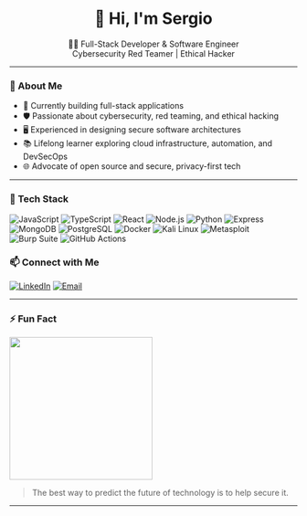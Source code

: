 <h1 align="center">👋 Hi, I'm Sergio </h1>
<p align="center">
  🧑‍💻 Full-Stack Developer & Software Engineer <br>
  Cybersecurity Red Teamer | Ethical Hacker
</p>

---

### 🚀 About Me

- 🔭 Currently building full-stack applications  
- 🛡️ Passionate about cybersecurity, red teaming, and ethical hacking  
- 🖥️ Experienced in designing secure software architectures  
- 📚 Lifelong learner exploring cloud infrastructure, automation, and DevSecOps  
- 🌐 Advocate of open source and secure, privacy-first tech

---

### 🧠 Tech Stack

![JavaScript](https://img.shields.io/badge/JavaScript-F7DF1E?style=for-the-badge&logo=javascript&logoColor=black)
![TypeScript](https://img.shields.io/badge/TypeScript-3178C6?style=for-the-badge&logo=typescript&logoColor=white)
![React](https://img.shields.io/badge/React-20232A?style=for-the-badge&logo=react&logoColor=61DAFB)
![Node.js](https://img.shields.io/badge/Node.js-339933?style=for-the-badge&logo=node-dot-js&logoColor=white)
![Python](https://img.shields.io/badge/Python-3776AB?style=for-the-badge&logo=python&logoColor=white)
![Express](https://img.shields.io/badge/Express.js-404D59?style=for-the-badge)
![MongoDB](https://img.shields.io/badge/MongoDB-4EA94B?style=for-the-badge&logo=mongodb&logoColor=white)
![PostgreSQL](https://img.shields.io/badge/PostgreSQL-316192?style=for-the-badge&logo=postgresql&logoColor=white)
![Docker](https://img.shields.io/badge/Docker-2496ED?style=for-the-badge&logo=docker&logoColor=white)
![Kali Linux](https://img.shields.io/badge/Kali_Linux-557C94?style=for-the-badge&logo=kalilinux&logoColor=white)
![Metasploit](https://img.shields.io/badge/Metasploit-3F4BA3?style=for-the-badge)
![Burp Suite](https://img.shields.io/badge/Burp_Suite-FF8800?style=for-the-badge)
![GitHub Actions](https://img.shields.io/badge/GitHub_Actions-2088FF?style=for-the-badge&logo=github-actions&logoColor=white)



### 📫 Connect with Me

[![LinkedIn](https://img.shields.io/badge/LinkedIn-blue?style=for-the-badge&logo=linkedin)](
https:/www.linkedin.com/in/sergiu-coceban-94630219b)
[![Email](https://img.shields.io/badge/Email-D14836?style=for-the-badge&logo=gmail&logoColor=white)](mailto:sergiucoceban62@gmail.com)

---

### ⚡ Fun Fact

<img src="https://media.giphy.com/media/3o7bu3XilJ5BOiSGic/giphy.gif" width="250"/>

> The best way to predict the future of technology is to help secure it.

---
